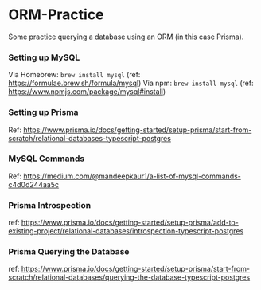 # ORM-Practice
Some practice querying a database using an ORM (in this case Prisma).

### Setting up MySQL

Via Homebrew: `brew install mysql` (ref: https://formulae.brew.sh/formula/mysql)
Via npm: `brew install mysql` (ref: https://www.npmjs.com/package/mysql#install)

### Setting up Prisma

Ref: https://www.prisma.io/docs/getting-started/setup-prisma/start-from-scratch/relational-databases-typescript-postgres

### MySQL Commands

Ref: https://medium.com/@mandeepkaur1/a-list-of-mysql-commands-c4d0d244aa5c

### Prisma Introspection

ref: https://www.prisma.io/docs/getting-started/setup-prisma/add-to-existing-project/relational-databases/introspection-typescript-postgres

### Prisma Querying the Database

ref: https://www.prisma.io/docs/getting-started/setup-prisma/start-from-scratch/relational-databases/querying-the-database-typescript-postgres
